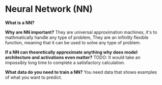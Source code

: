 # Neural Network (NN)

**What is a NN?**

**Why are NN important?**
They are universal approximation machines, it's to mathmatically handle any type of problem, 
They are an infinitly flexible function, meaning that it can be used to solve any type of problem.



**If a NN can theoretically approximate anything why does model architecture and activations even matter?** TODO:
It would take an impossibly long time to complete a satisfactory calculation.


**What data do you need to train a NN?**
You need data that shows examples of what you want to predict.